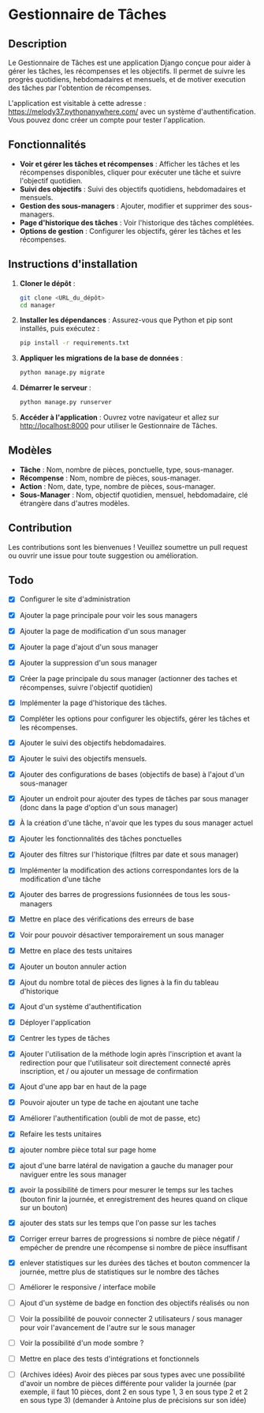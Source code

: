 # Gestionnaire de Tâches

## Description

Le Gestionnaire de Tâches est une application Django conçue pour aider à gérer les tâches, les récompenses et les
objectifs. Il permet de suivre les progrès quotidiens, hebdomadaires et mensuels, et de motiver execution des tâches par
l'obtention de récompenses.

L'application est visitable à cette adresse : <https://melody37.pythonanywhere.com/> avec un système d'authentification.
Vous pouvez donc créer un compte pour tester l'application.

## Fonctionnalités

- **Voir et gérer les tâches et récompenses** : Afficher les tâches et les récompenses disponibles, cliquer pour
  exécuter une tâche et suivre l'objectif quotidien.
- **Suivi des objectifs** : Suivi des objectifs quotidiens, hebdomadaires et mensuels.
- **Gestion des sous-managers** : Ajouter, modifier et supprimer des sous-managers.
- **Page d'historique des tâches** : Voir l'historique des tâches complétées.
- **Options de gestion** : Configurer les objectifs, gérer les tâches et les récompenses.

## Instructions d'installation

1. **Cloner le dépôt** :

   ```bash
   git clone <URL_du_dépôt>
   cd manager
   ```

2. **Installer les dépendances** :
   Assurez-vous que Python et pip sont installés, puis exécutez :

   ```bash
   pip install -r requirements.txt
   ```

3. **Appliquer les migrations de la base de données** :

   ```bash
   python manage.py migrate
   ```

4. **Démarrer le serveur** :

   ```bash
   python manage.py runserver
   ```

5. **Accéder à l'application** :
   Ouvrez votre navigateur et allez sur [http://localhost:8000](http://localhost:8000) pour utiliser le Gestionnaire de
   Tâches.

## Modèles

- **Tâche** : Nom, nombre de pièces, ponctuelle, type, sous-manager.
- **Récompense** : Nom, nombre de pièces, sous-manager.
- **Action** : Nom, date, type, nombre de pièces, sous-manager.
- **Sous-Manager** : Nom, objectif quotidien, mensuel, hebdomadaire, clé étrangère dans d'autres modèles.

## Contribution

Les contributions sont les bienvenues ! Veuillez soumettre un pull request ou ouvrir une issue pour toute suggestion ou
amélioration.

## Todo

- [X] Configurer le site d'administration
- [X] Ajouter la page principale pour voir les sous managers
- [X] Ajouter la page de modification d'un sous manager
- [X] Ajouter la page d'ajout d'un sous manager
- [X] Ajouter la suppression d'un sous manager
- [X] Créer la page principale du sous manager (actionner des taches et récompenses, suivre l'objectif quotidien)
- [X] Implémenter la page d'historique des tâches.
- [X] Compléter les options pour configurer les objectifs, gérer les tâches et les récompenses.
- [X] Ajouter le suivi des objectifs hebdomadaires.
- [X] Ajouter le suivi des objectifs mensuels.
- [X] Ajouter des configurations de bases (objectifs de base) à l'ajout d'un sous-manager
- [X] Ajouter un endroit pour ajouter des types de tâches par sous manager (donc dans la page d'option d'un sous
  manager)
- [X] À la création d'une tâche, n'avoir que les types du sous manager actuel
- [X] Ajouter les fonctionnalités des tâches ponctuelles
- [X] Ajouter des filtres sur l'historique (filtres par date et sous manager)
- [X] Implémenter la modification des actions correspondantes lors de la modification d'une tâche
- [X] Ajouter des barres de progressions fusionnées de tous les sous-managers
- [X] Mettre en place des vérifications des erreurs de base
- [X] Voir pour pouvoir désactiver temporairement un sous manager
- [X] Mettre en place des tests unitaires
- [X] Ajouter un bouton annuler action
- [X] Ajout du nombre total de pièces des lignes à la fin du tableau d'historique
- [X] Ajout d'un système d'authentification
- [X] Déployer l'application
- [X] Centrer les types de tâches
- [X] Ajouter l'utilisation de la méthode login après l'inscription et avant la redirection pour que l'utilisateur soit
  directement connecté après inscription, et / ou ajouter un message de confirmation
- [X] Ajout d'une app bar en haut de la page
- [X] Pouvoir ajouter un type de tache en ajoutant une tache
- [X] Améliorer l'authentification (oubli de mot de passe, etc)
- [X] Refaire les tests unitaires
- [x] ajouter nombre pièce total sur page home
- [x] ajout d'une barre latéral de navigation a gauche du manager pour naviguer entre les sous manager
- [x] avoir la possibilité de timers pour mesurer le temps sur les taches (bouton finir la journée, et enregistrement des heures quand on clique sur un bouton)
- [x] ajouter des stats sur les temps que l'on passe sur les taches
- [x] Corriger erreur barres de progressions si nombre de pièce négatif / empécher de prendre une récompense si nombre de pièce insuffisant
- [x] enlever statistiques sur les durées des tâches et bouton commencer la journée, mettre plus de statistiques sur le nombre des tâches
- [ ] Améliorer le responsive / interface mobile
- [ ] Ajout d'un système de badge en fonction des objectifs réalisés ou non
- [ ] Voir la possibilité de pouvoir connecter 2 utilisateurs / sous manager pour voir l'avancement de l'autre sur le sous manager
- [ ] Voir la possibilité d'un mode sombre ?
- [ ] Mettre en place des tests d'intégrations et fonctionnels

- [ ] (Archives idées) Avoir des pièces par sous types avec une possibilité d'avoir un nombre de pièces différente pour valider la journée (par exemple, il faut 10 pièces, dont 2 en sous type 1, 3 en sous type 2 et 2 en sous type 3) (demander à Antoine plus de précisions sur son idée)
